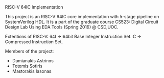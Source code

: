 RISC-V 64IC Implementation 

This project is an RISC-V 64IC core implementation with 5-stage pipeline on SystemVerilog HDL.
It is a part of the graduate course CS523: Digital Circuit Design Lab Using EDA Tools (Spring 2019) @ CSD,UOC.

Extentions of RISC-V:
    64I -> 64bit Base Integer Instruction Set.
    C -> Compressed   Instruction Set.

Members of the project:
  - Damianakis Astrinos
  - Totomis Sotiris
  - Mastorakis Iasonas
